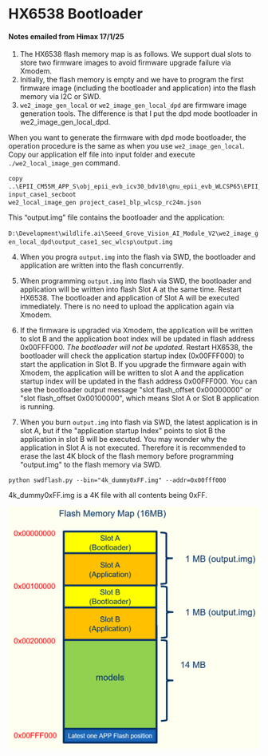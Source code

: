 # HX6538 Bootloader
#### Notes emailed from Himax 17/1/25


1. The HX6538 flash memory map is as follows. We support dual slots to store two firmware 
images to avoid firmware upgrade failure via Xmodem.
2. Initially, the flash memory is empty and we have to program the first firmware image 
(including the bootloader and application) into the flash memory via I2C or SWD.
3. `we2_image_gen_local` or `we2_image_gen_local_dpd` are firmware image generation tools. 
The difference is that I put the dpd mode bootloader in we2_image_gen_local_dpd.

When you want to generate the firmware with dpd mode bootloader, the operation procedure is the same as when you use 
`we2_image_gen_local`. Copy our application elf file into input folder and execute `./we2_local_image_gen` command.
```
copy ..\EPII_CM55M_APP_S\obj_epii_evb_icv30_bdv10\gnu_epii_evb_WLCSP65\EPII_CM55M_gnu_epii_evb_WLCSP65_s.elf input_case1_secboot
we2_local_image_gen project_case1_blp_wlcsp_rc24m.json
```
This “output.img” file contains the bootloader and the application:

`D:\Development\wildlife.ai\Seeed_Grove_Vision_AI_Module_V2\we2_image_gen_local_dpd\output_case1_sec_wlcsp\output.img`


4. When you progra `output.img` into the flash via SWD, the bootloader and application are written into the 
flash concurrently.
5. When programming `output.img` into flash via SWD, the bootloader and application will be written into 
flash Slot A at the same time. Restart HX6538. The bootloader and application of Slot A will be executed 
immediately. There is no need to upload the application again via Xmodem.

6. If the firmware is upgraded via Xmodem, the application will be written to slot B and the application boot 
index will be updated in flash address 0x00FFF000. _The bootloader will not be updated._
Restart HX6538, the bootloader will check the application startup index (0x00FFF000) to start the application in Slot B.
If you upgrade the firmware again with Xmodem, the application will be written to slot A and the application 
startup index will be updated in the flash address 0x00FFF000.
You can see the bootloader output message "slot flash_offset 0x00000000" or "slot flash_offset 0x00100000", 
which means Slot A or Slot B application is running.

7. When you burn `output.img` into flash via SWD, the latest application is in slot A, but if the 
"application startup Index" points to slot B the application in slot B will be executed.
You may wonder why the application in Slot A is not executed. Therefore it is recommended to erase the 
last 4K block of the flash memory before programming "output.img" to the flash memory via SWD.
```
python swdflash.py --bin="4k_dummy0xFF.img" --addr=0x00fff000
```
4k_dummy0xFF.img is a 4K file with all contents being 0xFF.


![bootloader memory map](images/bootloader.png)


 
